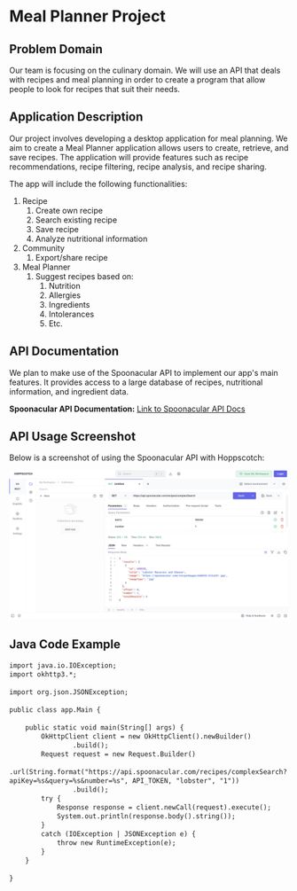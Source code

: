# Meal Planner Project

## Problem Domain
Our team is focusing on the culinary domain. We will use an API that deals with recipes and meal planning in order to create a program that allow people to look for recipes that suit their needs.

## Application Description
Our project involves developing a desktop application for meal planning. We aim to create a Meal Planner application allows users to create, retrieve, and save recipes. The application will provide features such as recipe recommendations, recipe filtering, recipe analysis, and recipe sharing.

The app will include the following functionalities:

1. Recipe
    1. Create own recipe
    2. Search existing recipe
    3. Save recipe
    4. Analyze nutritional information
2. Community
    1. Export/share recipe
3. Meal Planner
    1. Suggest recipes based on:
       1. Nutrition
       2. Allergies
       3. Ingredients
       4. Intolerances
       5. Etc.

## API Documentation
We plan to make use of the Spoonacular API to implement our app's main features. It provides access to a large database of recipes, nutritional information, and ingredient data.

**Spoonacular API Documentation:** [Link to Spoonacular API Docs](https://spoonacular.com/food-api/docs)


## API Usage Screenshot
Below is a screenshot of using the Spoonacular API with Hoppscotch:

![Waiting for the picture](./img/api_call_example.jpg)

## Java Code Example
```
import java.io.IOException;
import okhttp3.*;

import org.json.JSONException;

public class app.Main {

    public static void main(String[] args) {
        OkHttpClient client = new OkHttpClient().newBuilder()
                .build();
        Request request = new Request.Builder()
                .url(String.format("https://api.spoonacular.com/recipes/complexSearch?apiKey=%s&query=%s&number=%s", API_TOKEN, "lobster", "1"))
                .build();
        try {
            Response response = client.newCall(request).execute();
            System.out.println(response.body().string());
        }
        catch (IOException | JSONException e) {
            throw new RuntimeException(e);
        }
    }

}

```

